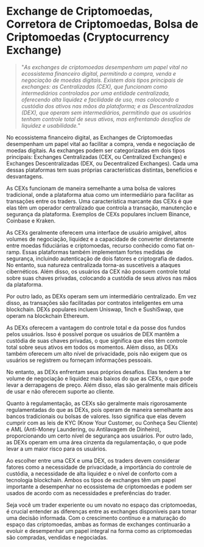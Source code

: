 # Exchange de Criptomoedas, Corretora de Criptomoedas, Bolsa de Criptomoedas (Cryptocurrency Exchange)

>"*As exchanges de criptomoedas desempenham um papel vital no ecossistema financeiro digital, permitindo a compra, venda e negociação de moedas digitais. Existem dois tipos principais de exchanges: as Centralizadas (CEX), que funcionam como intermediários controlados por uma entidade centralizada, oferecendo alta liquidez e facilidade de uso, mas colocando a custódia dos ativos nas mãos da plataforma; e as Descentralizadas (DEX), que operam sem intermediários, permitindo que os usuários tenham controle total de seus ativos, mas enfrentando desafios de liquidez e usabilidade.*"

No ecossistema financeiro digital, as Exchanges de Criptomoedas desempenham um papel vital ao facilitar a compra, venda e negociação de moedas digitais. As exchanges podem ser categorizadas em dois tipos principais: Exchanges Centralizadas (CEX, ou Centralized Exchanges) e Exchanges Descentralizadas (DEX, ou Decentralized Exchanges). Cada uma dessas plataformas tem suas próprias características distintas, benefícios e desvantagens.

As CEXs funcionam de maneira semelhante a uma bolsa de valores tradicional, onde a plataforma atua como um intermediário para facilitar as transações entre os traders. Uma característica marcante das CEXs é que elas têm um operador centralizado que controla a transação, manutenção e segurança da plataforma. Exemplos de CEXs populares incluem Binance, Coinbase e Kraken.

As CEXs geralmente oferecem uma interface de usuário amigável, altos volumes de negociação, liquidez e a capacidade de converter diretamente entre moedas fiduciárias e criptomoedas, recurso conhecido como fiat on-ramp. Essas plataformas também implementam fortes medidas de segurança, incluindo autenticação de dois fatores e criptografia de dados. No entanto, sua natureza centralizada torna-as suscetíveis a ataques cibernéticos. Além disso, os usuários da CEX não possuem controle total sobre suas chaves privadas, colocando a custódia de seus ativos nas mãos da plataforma.

Por outro lado, as DEXs operam sem um intermediário centralizado. Em vez disso, as transações são facilitadas por contratos inteligentes em uma blockchain. DEXs populares incluem Uniswap, 1inch e SushiSwap, que operam na blockchain Ethereum.

As DEXs oferecem a vantagem do controle total e da posse dos fundos pelos usuários. Isso é possível porque os usuários de DEX mantêm a custódia de suas chaves privadas, o que significa que eles têm controle total sobre seus ativos em todos os momentos. Além disso, as DEXs também oferecem um alto nível de privacidade, pois não exigem que os usuários se registrem ou forneçam informações pessoais.

No entanto, as DEXs enfrentam seus próprios desafios. Elas tendem a ter volume de negociação e liquidez mais baixos do que as CEXs, o que pode levar a derrapagens de preço. Além disso, elas são geralmente mais difíceis de usar e não oferecem suporte ao cliente.

Quanto à regulamentação, as CEXs são geralmente mais rigorosamente regulamentadas do que as DEXs, pois operam de maneira semelhante aos bancos tradicionais ou bolsas de valores. Isso significa que elas devem cumprir com as leis de KYC (Know Your Customer, ou Conheça Seu Cliente) e AML (Anti-Money Laundering, ou Antilavagem de Dinheiro), proporcionando um certo nível de segurança aos usuários. Por outro lado, as DEXs operam em uma área cinzenta da regulamentação, o que pode levar a um maior risco para os usuários.

Ao escolher entre uma CEX e uma DEX, os traders devem considerar fatores como a necessidade de privacidade, a importância do controle de custódia, a necessidade de alta liquidez e o nível de conforto com a tecnologia blockchain. Ambos os tipos de exchanges têm um papel importante a desempenhar no ecossistema de criptomoedas e podem ser usados de acordo com as necessidades e preferências do trader.

Seja você um trader experiente ou um novato no espaço das criptomoedas, é crucial entender as diferenças entre as exchanges disponíveis para tomar uma decisão informada. Com o crescimento contínuo e a maturação do espaço das criptomoedas, ambas as formas de exchanges continuarão a evoluir e desempenhar um papel integral na forma como as criptomoedas são compradas, vendidas e negociadas.
